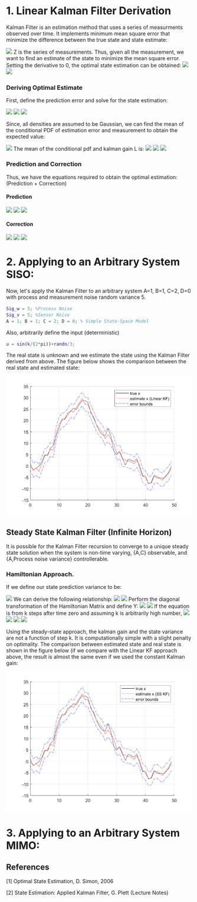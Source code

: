 # 1. Linear Kalman Filter Derivation
Kalman Filter is an estimation method that uses a series of measurments observed over time. It implements minimum mean square error that minimize the difference between the true state and state estimate:

<img src="https://latex.codecogs.com/svg.image?\large&space;{\color{Gray}\hat{x}^{MMSE}=\text{min}_{\hat{x}}(\mathbb{E}[||x-\hat{x}||^2\&space;|\&space;\mathbb{Z}])&space;}">
Z is the series of measurements. Thus, given all the measurement, we want to find an estimate of the state to minimize the mean square error.
Setting the derivative to 0, the optimal state estimation can be obtained: 

<img src="https://latex.codecogs.com/svg.image?\large&space;{\color{Gray}\frac{d}{d\hat{x}}\mathbb{E}[x^Tx-2x^T\hat{x}&plus;\hat{x}^T\hat{x}|\mathbb{Z}]=0}">
<img src="https://latex.codecogs.com/svg.image?\large&space;{\color{Gray}\therefore\hat{x}=\mathbb{E}[\&space;x\&space;|\&space;\mathbb{Z}\&space;]}">

### Deriving Optimal Estimate
First, define the prediction error and solve for the state estimation:

<img src="https://latex.codecogs.com/svg.image?\large&space;{\color{Gray}\tilde{x}_k^-=x_k-\hat{x_k}^-&space;\&space;\text{where}\&space;\hat{x}_k^-=\mathbb{E}[x_k\&space;|\&space;\mathbb{Z}_{k-1}]}">
<img src="https://latex.codecogs.com/svg.image?\large&space;{\color{Gray}\mathbb{E}[\tilde{x}_k^-&space;|&space;\mathbb{Z}_k]=\mathbb{E}[x_k|\mathbb{Z}_k]-\mathbb{E}[\hat{x}_k^-|\mathbb{Z}_k]}">
<img src="https://latex.codecogs.com/svg.image?\large&space;{\color{Gray}\hat{x}^&plus;=\hat{x}_k^-&plus;\mathbb{E}[\tilde{x}_k^-|z_k]}">

Since, all densities are assumed to be Gaussian, we can find the mean of the conditional PDF of estimation error and measurement to obtain the expected value:

<img src="https://latex.codecogs.com/svg.image?\large&space;{\color{Gray}f(\tilde{x}_k^-|z_k)=\frac{f(\tilde{x}_k^-,z_k)}{f(z_k)}}">
The mean of the conditional pdf and kalman gain L is: 

<img src="https://latex.codecogs.com/svg.image?\large&space;{\color{Gray}\mathbb{E}[\tilde{x}_k^-|z_k]=\mathbb{E}[\tilde{x}_k^-]&plus;\Sigma_{\tilde{x}\tilde{z},k}^{-1}\Sigma_{\tilde{z},k}^{-1}(z-\mathbb{E}[z])=\Sigma_{\tilde{x}\tilde{z},k}^{-1}\Sigma_{\tilde{z},k}^{-1}\tilde{z}_k}">
<img src="https://latex.codecogs.com/svg.image?\large&space;{\color{Gray}L_k&space;=&space;\Sigma_{\tilde{x}\tilde{z},k}^{-1}\Sigma_{\tilde{z},k}^{-1}}&space;">
<img src="https://latex.codecogs.com/svg.image?\large&space;{\color{Gray}\hat{x}_k^&plus;=\hat{x}_k^-&plus;L_k\tilde{z}_k}">

### Prediction and Correction
Thus, we have the equations required to obtain the optimal estimation: (Prediction + Correction)

#### Prediction 
<img src="https://latex.codecogs.com/svg.image?\large&space;{\color{Gray}\hat{x}_k^-=\mathbb{E}[f_{k-1}(x_{k-1},u_{k-1},w_{k-1})|\mathbb{Z}_{k-1}]}">
<img src="https://latex.codecogs.com/svg.image?\large&space;{\color{Gray}\Sigma_{\tilde{x},k}^-=\mathbb{E}[(\tilde{x}_k^-)(\tilde{x}_k^-)^T]}">
<img src="https://latex.codecogs.com/svg.image?\large&space;{\color{Gray}\hat{z}_k=\mathbb{E}[y_k(x_k,u_k,v_k)|\mathbb{Z}_{k-1}]}">

#### Correction
<img src="https://latex.codecogs.com/svg.image?\large&space;{\color{Gray}L_k=\Sigma_{\tilde{x}\tilde{z},k}^-\Sigma_{\tilde{z},k}^{-1}}">
<img src="https://latex.codecogs.com/svg.image?\large&space;{\color{Gray}\hat{x}_k^&plus;=\hat{x}_k^-&plus;L_k(z_k-\hat{z}_k)}">
<img src="https://latex.codecogs.com/svg.image?\large&space;{\color{Gray}\Sigma_{\tilde{x},k}^&plus;=\Sigma_{\tilde{x},k}^--L_k\Sigma_{\tilde{z},k}L_k^T}">

# 2. Applying to an Arbitrary System SISO:
Now, let's apply the Kalman Filter to an arbitrary system A=1, B=1, C=2, D=0 with process and measurement noise random variance 5. 
```Matlab
Sig_w = 5; %Process Noise
Sig_v = 5; %Sensor Noise
A = 1; B = 1; C = 2; D = 0; % Simple State-Space Model
```
Also, arbitrarily define the input (deterministic)
```Matlab
u = sin(k/(2*pi))+randn/3;
```
The real state is unknown and we estimate the state using the Kalman Filter derived from above. The figure below shows the comparison between the real state and estimated state:
<p align="center">
  <img 
    width="600"
    src="images/1.linear_kf.png"
  >
</p>

## Steady State Kalman Filter (Infinite Horizon)
It is possible for the Kalman Filter recursion to converge to a unique steady state solution when the system is non-time varying, {A,C} observable, and {A,Process noise variance} controllerable. 

### Hamiltonian Approach. 
If we define our state prediction variance to be:

<img src="https://latex.codecogs.com/svg.image?\large&space;{\color{Gray}\Sigma_{\tilde{x},k}^-=S_kZ_k^{-1}}">
We can derive the following relationship:
<img src="https://latex.codecogs.com/svg.image?\large&space;{\color{Gray}\begin{bmatrix}Z_{k&plus;1}\\S_{k&plus;1}\end{bmatrix}=\mathcal{H}\begin{bmatrix}Z_k\\S_k\end{bmatrix}}">
<img src="https://latex.codecogs.com/svg.image?\large&space;{\color{Gray}\mathcal{H}=\begin{bmatrix}A^{-T}&A^{-T}C^T\Sigma_{\tilde{v}}^{-1}C\\\Sigma_{\tilde{w}}A^{-T}&A&plus;\Sigma_{\tilde{w}}A^{-T}C^T\Sigma_{\tilde{v}}^{-1}C\end{bmatrix}}">
Perform the diagonal transformation of the Hamiltonian Matrix and define Y:
<img src="https://latex.codecogs.com/svg.image?\large&space;{\color{Gray}\mathcal{H}=\Psi\begin{bmatrix}\Lambda^{-1}&0\\0&\Lambda\end{bmatrix}\Psi^{-1}}">
<img src="https://latex.codecogs.com/svg.image?\large&space;{\color{Gray}\begin{bmatrix}Y_{1,k}\\Y_{2,k}\end{bmatrix}=\Psi^{-1}\begin{bmatrix}Z_k\\S_k\end{bmatrix}}">
If the equation is from k steps after time zero and assuming k is arbitrarily high number,

<img src="https://latex.codecogs.com/svg.image?\large&space;{\color{Gray}\begin{bmatrix}Z_k\\S_k\end{bmatrix}=\begin{bmatrix}\Psi_{11}&\Psi_{12}\\\Psi_{21}&\Psi_{22}\end{bmatrix}\begin{bmatrix}\Lambda^{-k}Y_{1,0}\\\Lambda^kY_{2,0}\end{bmatrix}=\begin{bmatrix}\Psi_{11}&\Psi_{12}\\\Psi_{21}&\Psi_{22}\end{bmatrix}\begin{bmatrix}0\\\Lambda^kY_{2,0}\end{bmatrix}}">
<img src="https://latex.codecogs.com/svg.image?\large&space;{\color{Gray}\therefore\Sigma_{\tilde{x}}^-=S_kZ_k^{-1}=\Psi_{22}\Psi_{12}^{-1}}">
<img src="https://latex.codecogs.com/svg.image?\large&space;{\color{Gray}L=\Sigma_{\tilde{x}}^-C^T(C\Sigma_{\tilde{x}}^-C^T&plus;\Sigma_{\tilde{v}})^{-1}}">
<img src="https://latex.codecogs.com/svg.image?\large&space;{\color{Gray}\Sigma_{\tilde{x}}^&plus;=\Sigma_{\tilde{x}}^--LC\Sigma_{\tilde{x}}^-}">

Using the steady-state approach, the kalman gain and the state variance are not a function of step k. It is computationally simple with a slight penalty on optimality. The comparison between estimated state and real state is shown in the figure below (if we compare with the Linear KF approach above, the result is almost the same even if we used the constant Kalman gain:

<p align="center">
  <img 
    width="600"
    src="images/2.linear_kf_ss.png"
  >
</p>

# 3. Applying to an Arbitrary System MIMO:
## References
[1] Optimal State Estimation, D. Simon, 2006 

[2] State Estimation: Applied Kalman Filter, G. Plett (Lecture Notes)
